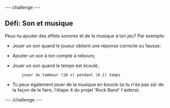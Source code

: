 --- challenge ---

## Défi: Son et musique

Peux-tu ajouter des effets sonores et de la musique à ton jeu? Par exemple:

+ Jouer un son quand le joueur obtient une réponse correcte ou fausse;
+ Ajouter un son à ton compte à rebours;
+ Jouer un son quand le temps est écoulé;
    
    ```blocks
        jouer du tambour (10 v) pendant (0.1) temps
    ```

+ Tu peux également jouer de la musique en boucle (si tu n'es pas sûr de la façon de le faire, l'étape 4 du projet 'Rock Band' t'aidera).

--- /challenge ---

